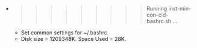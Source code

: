 * >>>>>>>>> Running inst-min-con-cld-bashrc.sh ...
  * Set common settings for ~/.bashrc.
  * Disk size = 1209348K. Space Used = 28K.
